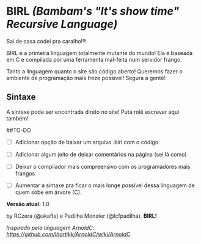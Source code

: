 # BIRL *(Bambam's "It's show time" Recursive Language)*

Sai de casa codei pra caralho!®

BIRL é a primeira linguagem totalmente mutante do mundo! Ela é baseada em C e compilada por uma ferramenta mal-feita num servidor frango.

Tanto a linguagem quanto o site são código aberto! Queremos fazer o ambiente de programação mais treze possível! Segura a gente!

## Sintaxe
A sintaxe pode ser encontrada direto no site! Puta rolê escrever aqui também!

##TO-DO
- [ ] Adicionar opção de baixar um arquivo .birl com o código
- [ ] Adicionar algum jeito de deixar comentários na página (sei lá como)
- [ ] Deixar o compilador mais compreensivo com os programadores mais frangos
- [ ] Aumentar a sintaxe pra ficar o mais longe possível dessa linguagem de quem sobe em árvore (C).

  
**Versão atual:** 1.0
  
  
by RCzera (@akafts) e Padilha Monster (@lcfpadilha). **BIRL!**

*Inspirado pela linguagem ArnoldC: https://github.com/lhartikk/ArnoldC/wiki/ArnoldC*
